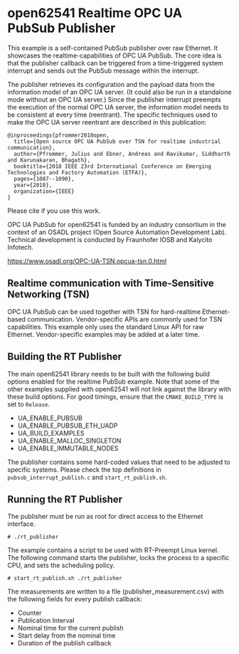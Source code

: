 # open62541 Realtime OPC UA PubSub Publisher

This example is a self-contained PubSub publisher over raw Ethernet. It
showcases the realtime-capabilities of OPC UA PubSub. The core idea is that the
publisher callback can be triggered from a time-triggered system interrupt and
sends out the PubSub message within the interrupt.

The publisher retrieves its configuration and the payload data from the
information model of an OPC UA server. (It could also be run in a standalone
mode without an OPC UA server.) Since the publisher interrupt preempts the
execution of the normal OPC UA server, the information model needs to be
consistent at every time (reentrant). The specific techniques used to make the
OPC UA server reentrant are described in this publication:

```
@inproceedings{pfrommer2018open,
  title={Open source OPC UA PubSub over TSN for realtime industrial communication},
  author={Pfrommer, Julius and Ebner, Andreas and Ravikumar, Siddharth and Karunakaran, Bhagath},
  booktitle={2018 IEEE 23rd International Conference on Emerging Technologies and Factory Automation (ETFA)},
  pages={1087--1090},
  year={2018},
  organization={IEEE}
}
```

Please cite if you use this work.

OPC UA PubSub for open62541 is funded by an industry consortium in the context
of an OSADL project (Open Source Automation Development Lab). Technical
development is conducted by Fraunhofer IOSB and Kalycito Infotech.

https://www.osadl.org/OPC-UA-TSN.opcua-tsn.0.html

## Realtime communication with Time-Sensitive Networking (TSN)

OPC UA PubSub can be used together with TSN for hard-realtime Ethernet-based
communication. Vendor-specific APIs are commonly used for TSN capabilities. This
example only uses the standard Linux API for raw Ethernet. Vendor-specific
examples may be added at a later time.

## Building the RT Publisher

The main open62541 library needs to be built with the following build options
enabled for the realtime PubSub example. Note that some of the other examples
supplied with open62541 will not link against the library with these build
options. For good timings, ensure that the `CMAKE_BUILD_TYPE` is set to
`Release`.

- UA_ENABLE_PUBSUB
- UA_ENABLE_PUBSUB_ETH_UADP
- UA_BUILD_EXAMPLES
- UA_ENABLE_MALLOC_SINGLETON
- UA_ENABLE_IMMUTABLE_NODES

The publisher contains some hard-coded values that need to be adjusted to
specific systems. Please check the top definitions in
`pubsub_interrupt_publish.c` and `start_rt_publish.sh`.

## Running the RT Publisher

The publisher must be run as root for direct access to the Ethernet interface.

`# ./rt_publisher`

The example contains a script to be used with RT-Preempt Linux kernel. The
following command starts the publisher, locks the process to a specific CPU, and
sets the scheduling policy.

`# start_rt_publish.sh ./rt_publisher`

The measurements are written to a file (publisher_measurement.csv) with the
following fields for every publish callback:

- Counter
- Publication Interval
- Nominal time for the current publish
- Start delay from the nominal time
- Duration of the publish callback
